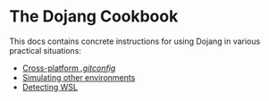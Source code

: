 The Dojang Cookbook
===================

This docs contains concrete instructions for using Dojang in various practical
situations:

  -  [Cross-platform *.gitconfig*](cross-platform-gitconfig.en.md)
  -  [Simulating other environments](simulate-other-environment.en.md)
  -  [Detecting WSL](wsl.en.md)
